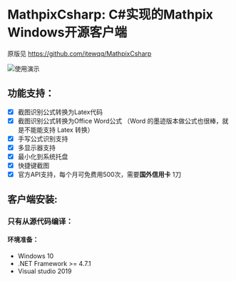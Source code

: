 # MathpixCsharp: C#实现的Mathpix Windows开源客户端

原版见 https://github.com/itewqq/MathpixCsharp 

![使用演示](/images/demo1.gif)

## 功能支持：

- [x] 截图识别公式转换为Latex代码
- [x] 截图识别公式转换为Office Word公式 （Word 的墨迹版本做公式也很棒，就是不能能支持 Latex 转换）
- [x] 手写公式识别支持
- [x] 多显示器支持
- [x] 最小化到系统托盘
- [x] 快捷键截图
- [x] 官方API支持，每个月可免费用500次，需要**国外信用卡**  1刀

## 客户端安装:

### 只有从源代码编译：

#### 环境准备：

- Windows 10
- .NET Framework >= 4.7.1
- Visual studio 2019
  


